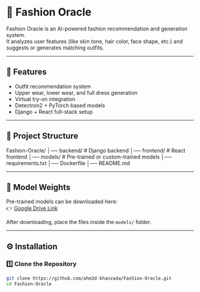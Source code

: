 # 🧥 Fashion Oracle

Fashion Oracle is an AI-powered fashion recommendation and generation system.  
It analyzes user features (like skin tone, hair color, face shape, etc.) and suggests or generates matching outfits.  

---

## 🚀 Features
- Outfit recommendation system  
- Upper wear, lower wear, and full dress generation  
- Virtual try-on integration  
- Detectron2 + PyTorch based models  
- Django + React full-stack setup  

---

## 📂 Project Structure
Fashion-Oracle/
│── backend/ # Django backend
│── frontend/ # React frontend
│── models/ # Pre-trained or custom-trained models
│── requirements.txt
│── Dockerfile
│── README.md


---

## 🔗 Model Weights

Pre-trained models can be downloaded here:  
👉 [Google Drive Link](https://drive.google.com/your-model-link-here)

After downloading, place the files inside the `models/` folder.

---

## ⚙️ Installation

### 1️⃣ Clone the Repository
```bash
git clone https://github.com/ahm3d-khanzada/Fashion-Oracle.git
cd Fashion-Oracle
```

